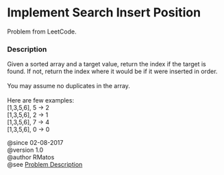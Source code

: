<h1>Implement Search Insert Position</h1>
<p>Problem from LeetCode.</p>

<h3>Description</h3>
<p>
Given a sorted array and a target value, return the index if the target is found. 
If not, return the index where it would be if it were inserted in order.
<br><br>
You may assume no duplicates in the array.
<br><br>
Here are few examples: <br>
[1,3,5,6], 5 → 2 <br>
[1,3,5,6], 2 → 1 <br>
[1,3,5,6], 7 → 4 <br>
[1,3,5,6], 0 → 0 <br>
</p>
 
@since 02-08-2017 <br>
@version 1.0 <br>
@author RMatos <br>
@see <a href="https://leetcode.com/problems/search-insert-position/description/">Problem Description</a>


